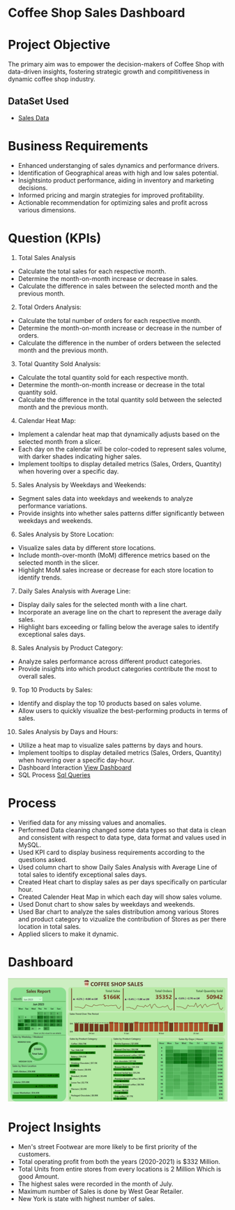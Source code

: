 # Coffee Shop Sales Dashboard

# Project Objective
The primary aim was to empower the decision-makers of Coffee Shop with data-driven insights, fostering strategic growth and compititiveness in dynamic coffee shop industry.

## DataSet Used 
 - <a href="https://github.com/Alazizu6798/Coffee-Shop-Sales-Analysis/blob/main/Coffee%20Shop%20Sales.xlsx">Sales Data</a>
# Business Requirements

- Enhanced understanging of sales dynamics and performance drivers.
- Identification of Geographical areas with high and low sales potential.
- Insightsinto product performance, aiding in inventory and marketing decisions.
- Informed pricing and margin strategies for improved profitability.
- Actionable recommendation for optimizing sales and profit across various dimensions.
# Question (KPIs)

1. Total Sales Analysis
-  Calculate the total sales for each respective month.
-  Determine the month-on-month increase or decrease in sales.
-  Calculate the difference in sales between the selected month and the previous month.
2. Total Orders Analysis:
-  Calculate the total number of orders for each respective month.
-  Determine the month-on-month increase or decrease in the number of orders.
-  Calculate the difference in the number of orders between the selected month and the previous month.
3. Total Quantity Sold Analysis:
-  Calculate the total quantity sold for each respective month.
-  Determine the month-on-month increase or decrease in the total quantity sold.
-  Calculate the difference in the total quantity sold between the selected month and the previous month.
4. Calendar Heat Map:
- Implement a calendar heat map that dynamically adjusts based on the selected month from a slicer.
- Each day on the calendar will be color-coded to represent sales volume, with darker shades indicating higher sales.
- Implement tooltips to display detailed metrics (Sales, Orders, Quantity) when hovering over a specific day.
5. Sales Analysis by Weekdays and Weekends:
- Segment sales data into weekdays and weekends to analyze performance variations.
- Provide insights into whether sales patterns differ significantly between weekdays and weekends.
6. Sales Analysis by Store Location:
- Visualize sales data by different store locations.
- Include month-over-month (MoM) difference metrics based on the selected month in the slicer.
- Highlight MoM sales increase or decrease for each store location to identify trends.
7. Daily Sales Analysis with Average Line:
- Display daily sales for the selected month with a line chart.
- Incorporate an average line on the chart to represent the average daily sales.
- Highlight bars exceeding or falling below the average sales to identify exceptional sales days.
8. Sales Analysis by Product Category:
- Analyze sales performance across different product categories.
- Provide insights into which product categories contribute the most to overall sales.
9. Top 10 Products by Sales:
- Identify and display the top 10 products based on sales volume.
- Allow users to quickly visualize the best-performing products in terms of sales.
10. Sales Analysis by Days and Hours:
- Utilize a heat map to visualize sales patterns by days and hours.
- Implement tooltips to display detailed metrics (Sales, Orders, Quantity) when hovering over a specific day-hour.
- Dashboard Interaction <a href="https://github.com/Alazizu6798/Data-Analysis-Dashboard/blob/main/Screenshot%202025-03-08%20195301.png">View Dashboard</a>
- SQL Process <a href="https://github.com/Alazizu6798/Coffee-Shop-Sales-Analysis/blob/main/MY%20SQL%20Queries.docx">Sql Queries<a/>

# Process
- Verified data for any  missing values and anomalies.
- Performed Data cleaning changed some data types so that data is clean and consistent with respect to data type, data format and values used in MySQL.
- Used KPI card to display business requirements according to the questions asked.
- Used column chart to show Daily Sales Analysis with Average Line of total sales to identify exceptional sales days.
- Created Heat chart to display sales as per days specifically on particular hour.
- Created Calender Heat Map in which each day will show sales volume.
- Used Donut chart to show sales by weekdays and weekends.
- Used Bar chart to analyze the sales distribution among various Stores and product category to vizualize the contribution of Stores as per there location in total sales.
- Applied slicers to make it dynamic.

# Dashboard
![Screenshot(495)](https://github.com/Alazizu6798/Coffee-Shop-Sales-Analysis/blob/main/coffee%20shop%20dashboaard.png)

# Project Insights 
- Men's street Footwear are more likely to be first priority of the customers.
- Total operating profit from both the years (2020-2021) is $332 Million.
- Total Units from entire stores from every locations is 2 Million Which is good Amount.
- The highest sales were recorded in the month of July.
 - Maximum number of Sales is done by West Gear Retailer.
- New York is state with highest number of sales.
